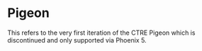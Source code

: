 # Pigeon

This refers to the very first iteration of the CTRE Pigeon which is discontinued and only supported via Phoenix 5.
